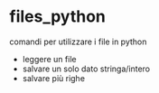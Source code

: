 # files_python
comandi per utilizzare i file in python
  - leggere un file
  - salvare un solo dato stringa/intero
  - salvare più righe
